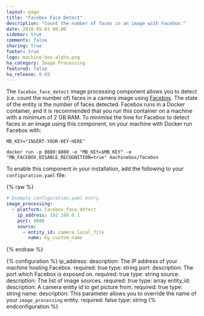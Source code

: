 ```yaml
---
layout: page
title: "Facebox Face Detect"
description: "Count the number of faces in an image with Facebox."
date: 2018-05-03 00:00
sidebar: true
comments: false
sharing: true
footer: true
logo: machine-box-alpha.png
ha_category: Image Processing
featured: false
ha_release: 0.69
---
```


The `facebox_face_detect` image processing component allows you to detect (i.e. count the number of) faces in a camera image using [Facebox](https://machinebox.io/docs/facebox). The state of the entity is the number of faces detected. Facebox runs in a Docker container, and it is recommended that you run this container on a machine with a minimum of 2 GB RAM. To minimise the time for Facebox to detect faces in an image using this component, on your machine with Docker run Facebox with:
```
MB_KEY="INSERT-YOUR-KEY-HERE"

docker run -p 8080:8080 -e "MB_KEY=$MB_KEY" -e "MB_FACEBOX_DISABLE_RECOGNITION=true" machinebox/facebox
```

To enable this component in your installation, add the following to your `configuration.yaml` file:

{% raw %}
```yaml
# Example configuration.yaml entry
image_processing:
  - platform: facebox_face_detect
    ip_address: 192.168.0.1
    port: 8080
    source:
      - entity_id: camera.local_file
        name: my_custom_name
```
{% endraw %}

{% configuration %}
ip_address:
  description: The IP address of your machine hosting Facebox.
  required: true
  type: string
port:
  description: The port which Facebox is exposed on.
  required: true
  type: string
source:
  description: The list of image sources.
  required: true
  type: array
entity_id:
  description: A camera entity id to get picture from.
  required: true
  type: string
name:
  description: This parameter allows you to override the name of your `image_processing` entity.
  required: false
  type: string
{% endconfiguration %}
